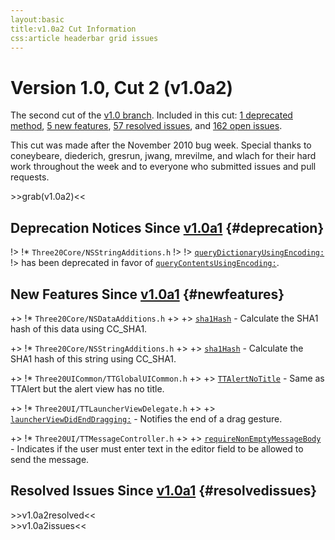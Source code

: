 ```yaml
---
layout:basic
title:v1.0a2 Cut Information
css:article headerbar grid issues
---
```


<div id="content">
<div class="fixed-width" markdown="1">

Version 1.0, Cut 2 (v1.0a2)
===========================

The second cut of the [v1.0 branch](/roadmap/v1.0). Included in this cut:
[1 deprecated method](#deprecation), [5 new features](#newfeatures),
[57 resolved issues](#resolvedissues), and [162 open issues](#openissues).

This cut was made after the November 2010 bug week. Special thanks to coneybeare, diederich,
gresrun, jwang, mrevilme, and wlach for their hard work throughout the week and to everyone who
submitted issues and pull requests.

<div>
>>grab(v1.0a2)<<
</div>

Deprecation Notices Since [v1.0a1](/roadmap/v1.0a1) {#deprecation}
--------------------------------

!> !* `Three20Core/NSStringAdditions.h`
!> 
!> <a href="https://github.com/facebook/three20/blob/v1.0a2/src/Three20Core/Headers/NSStringAdditions.h#L36">`queryDictionaryUsingEncoding:`</a>
!> has been deprecated in favor of <a href="https://github.com/facebook/three20/blob/v1.0a2/src/Three20Core/Headers/NSStringAdditions.h#L43">`queryContentsUsingEncoding:`</a>.

New Features Since [v1.0a1](/roadmap/v1.0a1) {#newfeatures}
-------------------------

+> !* `Three20Core/NSDataAdditions.h`
+> 
+> <a href="https://github.com/facebook/three20/blob/v1.0a2/src/Three20Core/Headers/NSDataAdditions.h#L28">`sha1Hash`</a> - Calculate the SHA1 hash of this data using CC_SHA1.

+> !* `Three20Core/NSStringAdditions.h`
+> 
+> <a href="https://github.com/facebook/three20/blob/v1.0a2/src/Three20Core/Headers/NSStringAdditions.h#L99">`sha1Hash`</a> - Calculate the SHA1 hash of this string using CC_SHA1.

+> !* `Three20UICommon/TTGlobalUICommon.h`
+> 
+> <a href="https://github.com/facebook/three20/blob/v1.0a2/src/Three20UICommon/Headers/TTGlobalUICommon.h#L90">`TTAlertNoTitle`</a> - Same as TTAlert but the alert view has no title.

+> !* `Three20UI/TTLauncherViewDelegate.h`
+> 
+> <a href="https://github.com/facebook/three20/blob/v1.0a2/src/Three20UI/Headers/TTLauncherViewDelegate.h#L34">`launcherViewDidEndDragging:`</a> - Notifies the end of a drag gesture.

+> !* `Three20UI/TTMessageController.h`
+> 
+> <a href="https://github.com/facebook/three20/blob/v1.0a2/src/Three20UI/Headers/TTMessageController.h#L103">`requireNonEmptyMessageBody`</a> - Indicates if the user must enter text in the editor field to be allowed to send the message.

Resolved Issues Since [v1.0a1](/roadmap/v1.0a1) {#resolvedissues}
----------------------------

<div>
>>v1.0a2resolved<<
</div>

<div>
>>v1.0a2issues<<
</div>

</div> <!-- .fixed-width -->
</div> <!-- #content -->
